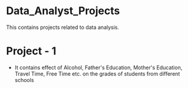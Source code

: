 # Data_Analyst_Projects
This contains projects related to data analysis.

# Project - 1
- It contains effect of Alcohol, Father's Education, Mother's Education, Travel Time, Free Time etc. on the grades of students from different schools
